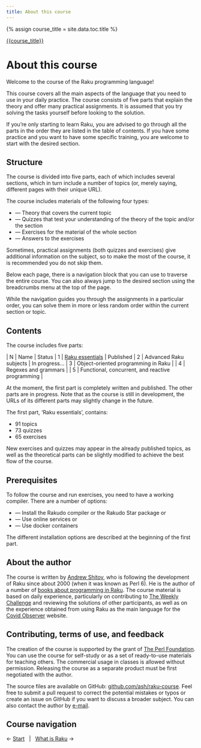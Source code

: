 ```yaml
---
title: About this course
---
```


{% assign course_title = site.data.toc.title %}

[{{course_title}}](/)

# About this course

Welcome to the course of the Raku programming language!

This course covers all the main aspects of the language that you need to use in your daily practice. The course consists of five parts that explain the theory and offer many practical assignments. It is assumed that you try solving the tasks yourself before looking to the solution.

If you’re only starting to learn Raku, you are advised to go through all the parts in the order they are listed in the table of contents. If you have some practice and you want to have some specific training, you are welcome to start with the desired section.

## Structure

The course is divided into five parts, each of which includes several sections, which in turn include a number of topics (or, merely saying, different pages with their unique URL).

The course includes materials of the following four types:

* — Theory that covers the current topic
* — Quizzes that test your understanding of the theory of the topic and/or the section
* — Exercises for the material of the whole section
* — Answers to the exercises

Sometimes, practical assignments (both quizzes and exercises) give additional information on the subject, so to make the most of the course, it is recommended you do not skip them.

Below each page, there is a navigation block that you can use to traverse the entire course. You can also always jump to the desired section using the breadcrumbs menu at the top of the page.

While the navigation guides you through the assignments in a particular order, you can solve them in more or less random order within the current section or topic.

## Contents

The course includes five parts:

| N | Name | Status
| 1 | [Raku essentials](/essentials) | Published
| 2 | Advanced Raku subjects | In progress<span id="ProgressBar">...</span>
| 3 | Object-oriented programming in Raku | 
| 4 | Regexes and grammars | 
| 5 | Functional, concurrent, and reactive programming | 

<script>
    let ProgressBar = document.getElementById('ProgressBar');
    let current_progress = 0;
    setInterval(function() {
        current_progress++;
        current_progress %= 6;

        let bar = '';
        for (let c = 0; c < current_progress; c++) {
            bar += ',';
        }
        bar += '...';
        for (let c = current_progress; c < 6; c++) {
            bar += ',';
        }
        
        bar = bar.substr(3, 3);
        bar = bar.replace(/,/g, '<span style="color: lightgray">.</span>');
        ProgressBar.innerHTML = bar;
    }, 200);
</script>

At the moment, the first part is completely written and published. The other parts are in progress. Note that as the course is still in development, the URLs of its different parts may slightly change in the future.

The first part, ‘Raku essentials’, contains:

- 91 topics
- 73 quizzes
- 65 exercises

New exercises and quizzes may appear in the already published topics, as well as the theoretical parts can be slightly modified to achieve the best flow of the course.

## Prerequisites

To follow the course and run exercises, you need to have a working compiler. There are a number of options:

* — Install the Rakudo compiler or the Rakudo Star package or
* — Use online services or
* — Use docker containers

The different installation options are described at the beginning of the first part.

## About the author

The course is written by [Andrew Shitov](https://andrewshitov.com), who is following the development of Raku since about 2000 (when it was known as Perl 6). He is the author of a number of [books about programming in Raku](https://andrewshitov.com/books). The course material is based on daily experience, particularly on contributing to [The Weekly Challenge](https://perlweeklychallenge.org) and reviewing the solutions of other participants, as well as on the experience obtained from using Raku as the main language for the [Covid Observer](https://covid.observer) website.

## Contributing, terms of use, and feedback

The creation of the course is supported by the grant of [The Perl Foundation](https://www.perlfoundation.org). You can use the course for self-study or as a set of ready-to-use materials for teaching others. The commercial usage in classes is allowed without permission. Releasing the course as a separate product must be first negotiated with the author.

The source files are available on GitHub: [github.com/ash/raku-course](https://github.com/ash/raku-course). Feel free to submit a pull request to correct the potential mistakes or typos or create an issue on GitHub if you want to discuss a broader subject. You can also contact the author by [e-mail](mailto:andy@shitov.ru).

## Course navigation

← [Start](../) 
&nbsp;&nbsp;|&nbsp;&nbsp;
[What is Raku](../essentials/what-is-raku) →
